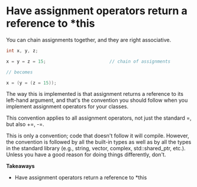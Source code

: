 # Have assignment operators return a reference to \*this

You can chain assignments together, and they are right associative.

```cpp
int x, y, z;

x = y = z = 15;                        // chain of assignments

// becomes

x = (y = (z = 15));
```

The way this is implemented is that assignment returns a reference to its left-hand argument, and that's the convention you should follow when you implement assignment operators for your classes.

This convention applies to all assignment operators, not just the standard =, but also +=, -=.

This is only a convention; code that doesn't follow it will compile.
However, the convention is followed by all the built-in types as well as by all the types in the standard library (e.g., string, vector, complex, std::shared\_ptr, etc.).
Unless you have a good reason for doing things differently, don't.

**Takeaways**
* Have assignment operators return a reference to \*this


